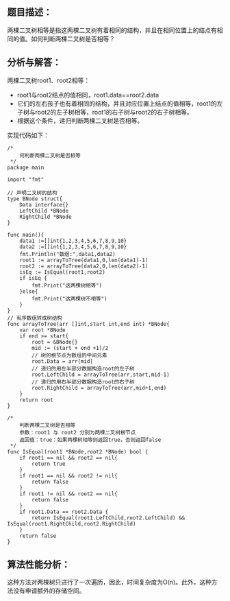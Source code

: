## 题目描述：

两棵二叉树相等是指这两棵二叉树有着相同的结构，并且在相同位置上的结点有相同的值。如何判断两棵二叉树是否相等？

## 分析与解答：

两棵二叉树root1、root2相等：

- root1与root2结点的值相同，root1.data==root2.data
- 它们的左右孩子也有着相同的结构，并且对应位置上结点的值相等，root1的左子树与root2的左子树相等，root1的右子树与root2的右子树相等。
- 根据这个条件，递归判断两棵二叉树是否相等。

实现代码如下：

```
/*
	何判断两棵二叉树是否相等
 */
package main

import "fmt"

// 声明二叉树的结构
type BNode struct{
	Data interface{}
	LeftChild *BNode
	RightChild *BNode
}

func main(){
	data1 :=[]int{1,2,3,4,5,6,7,8,9,10}
	data2 :=[]int{1,2,3,4,5,6,7,8,9,10}
	fmt.Println("数组:",data1,data2)
	root1 := arrayToTree(data1,0,len(data1)-1)
	root2 := arrayToTree(data2,0,len(data2)-1)
	isEq := IsEqual(root1,root2)
	if isEq {
		fmt.Print("这两棵树相等")
	}else{
		fmt.Print("这两棵树不相等")
	}
}
// 有序数组转成树结构
func arrayToTree(arr []int,start int,end int) *BNode{
	var root *BNode
	if end >= start{
		root = &BNode{}
		mid := (start + end +1)/2
		// 树的根节点为数组的中间元素
		root.Data = arr[mid]
		// 递归的用左半部分数据构造root的左子树
		root.LeftChild = arrayToTree(arr,start,mid-1)
		// 递归的用右半部分数据构造root的右子树
		root.RightChild = arrayToTree(arr,mid+1,end)
	}
	return root
}

/*
	判断两棵二叉树是否相等
	参数：root1 与 root2 分别为两棵二叉树根节点
	返回值：true：如果两棵树相等则返回true，否则返回false
 */
func IsEqual(root1 *BNode,root2 *BNode) bool {
	if root1 == nil && root2 == nil{
		return true
	}
	if root1 == nil && root2 != nil{
		return false
	}
	if root1 != nil && root2 == nil{
		return false
	}
	if root1.Data == root2.Data {
		return IsEqual(root1.LeftChild,root2.LeftChild) && IsEqual(root1.RightChild,root2.RightChild)
	}
	return false
}
```

## 算法性能分析：

这种方法对两棵树只进行了一次遍历，因此，时间复杂度为O(n)。此外，这种方法没有申请额外的存储空间。